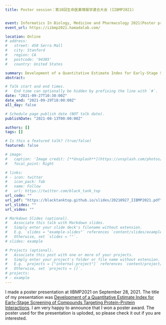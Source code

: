 ```yaml
---
title: Poster session：第10回生命医薬情報学連合大会 (IIBMP2021) 


event: Informatics In Biology, Medicine and Pharmacology 2021(Poster presentation)
event_url: https://iibmp2021.hamadalab.com/

location: Online
# address:
#   street: 450 Serra Mall
#   city: Stanford
#   region: CA
#   postcode: '94305'
#   country: United States

summary: Development of a Quantitative Estimate Index for Early-Stage Screening of Compounds Targeting Protein-Protein Interactions
abstract: 

# Talk start and end times.
#   End time can optionally be hidden by prefixing the line with `#`.
date: "2021-09-27T10:30:00Z"
date_end: "2021-09-29T18:00:00Z"
all_day: false

# Schedule page publish date (NOT talk date).
publishDate: "2021-08-13T00:00:00Z"

authors: []
tags: []

# Is this a featured talk? (true/false)
featured: false

# image:
#   caption: 'Image credit: [**Unsplash**](https://unsplash.com/photos/bzdhc5b3Bxs)'
#   focal_point: Right

# links:
# - icon: twitter
#   icon_pack: fab
#   name: Follow
#   url: https://twitter.com/black_tank_top
url_code: ""
url_pdf: "https://blacktanktop.github.io/slides/20210927_IIBMP2021.pdf"
url_slides: ""
url_video: ""

# Markdown Slides (optional).
#   Associate this talk with Markdown slides.
#   Simply enter your slide deck's filename without extension.
#   E.g. `slides = "example-slides"` references `content/slides/example-slides.md`.
#   Otherwise, set `slides = ""`.
# slides: example

# Projects (optional).
#   Associate this post with one or more of your projects.
#   Simply enter your project's folder or file name without extension.
#   E.g. `projects = ["internal-project"]` references `content/project/deep-learning/index.md`.
#   Otherwise, set `projects = []`.
# projects:
# - example
---
```


I made a poster presentation at IIBMP2021 on September 28, 2021. The title of my presentation was [Development of a Quantitative Estimate Index for Early-Stage Screening of Compounds Targeting Protein-Protein Interactions](https://blacktanktop.github.io/slides/20210927_IIBMP2021.pdf). I am very happy to announce that I won a poster award.
The poster used for the presentation is uploded, so please check it out if you are interested.

<!-- {{% callout note %}}
Click on the **Slides** button above to view the built-in slides feature.
{{% /callout %}} -->

<!-- Slides can be added in a few ways:

- **Create** slides using Wowchemy's [*Slides*](https://wowchemy.com/docs/managing-content/#create-slides) feature and link using `slides` parameter in the front matter of the talk file
- **Upload** an existing slide deck to `static/` and link using `url_slides` parameter in the front matter of the talk file
- **Embed** your slides (e.g. Google Slides) or presentation video on this page using [shortcodes](https://wowchemy.com/docs/writing-markdown-latex/).

Further event details, including [page elements](https://wowchemy.com/docs/writing-markdown-latex/) such as image galleries, can be added to the body of this page. -->
